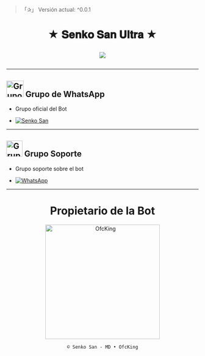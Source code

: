 > 「✰」 Versión actual: ^0.0.1

<h1 align="center">★ 𝐒𝐞𝐧𝐤𝐨 𝐒𝐚𝐧 𝐔𝐥𝐭𝐫𝐚 ★</p>
<p>
        <img src = "https://qu.ax/zgjTd.jpg">
    </p>

---

## <img src="https://static.wikia.nocookie.net/nyancat/images/d/d3/Nyan-cat.gif/revision/latest/scale-to-width-down/400?cb=20131231222500&path-prefix=es" alt="Grupo" width="45" height="43"> Grupo de WhatsApp

- Grupo oficial del Bot

* <a href="https://chat.whatsapp.com/GWNT8saooXmA4dn5Kga8kp"><img alt="Senko San" src="https://img.shields.io/badge/Senko-San-25D366?style=for-the-badge&logo=whatsapp&logoColor=white"/></a>

---

## <img src="https://i.pinimg.com/originals/19/80/6e/19806e91932e6054965fc83b85241270.gif" alt="Grupo Soporte" width="42" height="42"> Grupo Soporte

- Grupo soporte sobre el bot

* <a href="https://chat.whatsapp.com/I25gNEySd7y7MahyIgxdGJ"><img alt="WhatsApp" src="https://img.shields.io/badge/Senko-Soporte-25D366?style=for-the-badge&logo=whatsapp&logoColor=white"/></a>

---

<div align="center">
  <h1 align="center">Propietario de la Bot</h1>

<a href="https://github.com/OfcKing"><img src="https://github.com/OfcKing.png" width="300" height="300" alt="OfcKing"/></a>

`© Senko San - MD • OfcKing`
